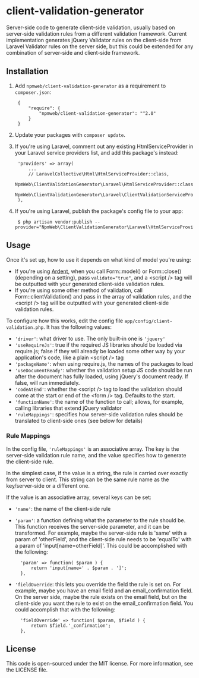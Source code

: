 # client-validation-generator

Server-side code to generate client-side validation, usually based on server-side validation rules from a different validation framework. Current implementation generates jQuery Validator rules on the client-side from Laravel Validator rules on the server side, but this could be extended for any combination of server-side and client-side framework.

## Installation

1. Add `npmweb/client-validation-generator` as a requirement to `composer.json`:

        {
            "require": {
                "npmweb/client-validation-generator": "^2.0"
            }
        }

2. Update your packages with `composer update`.

3. If you're using Laravel, comment out any existing HtmlServiceProvider in your Laravel service providers list, and add this package's instead:

        'providers' => array(
            ...
            // LaravelCollective\Html\HtmlServiceProvider::class,
            NpmWeb\ClientValidationGenerator\Laravel\HtmlServiceProvider::class,
            NpmWeb\ClientValidationGenerator\Laravel\ClientValidationServiceProvider::class,
        ),

4. If you're using Laravel, publish the package's config file to your app:

        $ php artisan vendor:publish --provider="NpmWeb\ClientValidationGenerator\Laravel\HtmlServiceProvider"

## Usage

Once it's set up, how to use it depends on what kind of model you're using:

- If you're using [Ardent](https://github.com/laravelbook/ardent), when you call Form::model() or Form::close() (depending on a setting), pass `validate="true"`, and a \<script /> tag will be outputted with your generated client-side validation rules.
- If you're using some other method of validation, call Form::clientValidation() and pass in the array of validation rules, and the \<script /> tag will be outputted with your generated client-side validation rules.

To configure how this works, edit the config file `app/config/client-validation.php`. It has the following values:

- `'driver'`: what driver to use. The only built-in one is `'jquery'`
- `'useRequireJs'`: true if the required JS libraries should be loaded via require.js; false if they will already be loaded some other way by your application's code, like a plain \<script /> tag
- `'packageName'`: when using require.js, the names of the packages to load
- `'useDocumentReady'`: whether the validation setup JS code should be run after the document has fully loaded, using jQuery's document ready. If false, will run immediately.
- `'codeAtEnd'`: whether the \<script /> tag to load the validation should come at the start or end of the \<form /> tag. Defaults to the start.
- `'functionName'`: the name of the function to call; allows, for example, calling libraries that extend jQuery validator
- `'ruleMappings'`: specifies how server-side validation rules should be translated to client-side ones (see below for details)

### Rule Mappings

In the config file, `'ruleMappings'` is an associative array. The key is the server-side validation rule name, and the value specifies how to generate the client-side rule.

In the simplest case, if the value is a string, the rule is carried over exactly from server to client. This string can be the same rule name as the key/server-side or a different one.

If the value is an associative array, several keys can be set:

- `'name'`: the name of the client-side rule
- `'param'`: a function defining what the parameter to the rule should be. This function receives the server-side parameter, and it can be transformed. For example, maybe the server-side rule is 'same' with a param of 'otherField', and the client-side rule needs to be 'equalTo' with a param of 'input[name=otherField]'. This could be accomplished with the following:

        'param' => function( $param ) {
            return 'input[name=' . $param . ']';
        },

- `'fieldOverride`: this lets you override the field the rule is set on. For example, maybe you have an email field and an email_confirmation field. On the server side, maybe the rule exists on the email field, but on the client-side you want the rule to exist on the email_confirmation field. You could accomplish that with the following:

        'fieldOverride' => function( $param, $field ) {
            return $field.'_confirmation';
        },

## License

This code is open-sourced under the MIT license. For more information,
see the LICENSE file.
